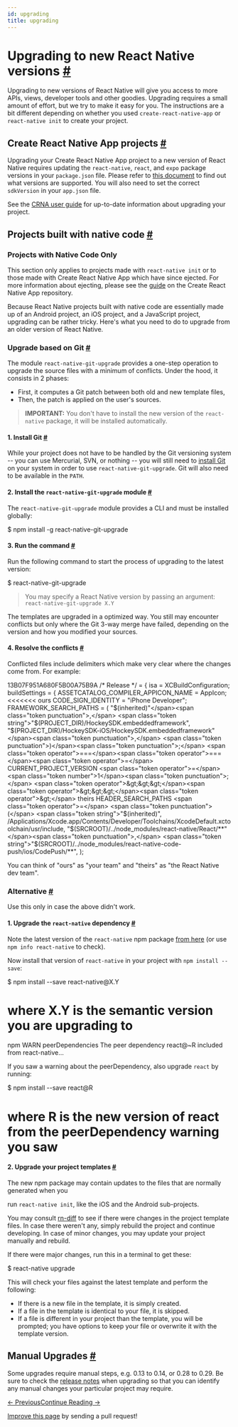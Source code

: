 ```yaml
---
id: upgrading
title: upgrading
---
```

<a id="content"></a><h1><a class="anchor" name="upgrading-to-new-react-native-versions"></a>Upgrading to new React Native versions <a class="hash-link" href="docs/upgrading.html#upgrading-to-new-react-native-versions">#</a></h1><div><p>Upgrading to new versions of React Native will give you access to more APIs, views, developer tools and other goodies. Upgrading requires a small amount of effort, but we try to make it easy for you. The instructions are a bit different depending on whether you used <code>create-react-native-app</code> or <code>react-native init</code> to create your project.</p><h2><a class="anchor" name="create-react-native-app-projects"></a>Create React Native App projects <a class="hash-link" href="docs/upgrading.html#create-react-native-app-projects">#</a></h2><p>Upgrading your Create React Native App project to a new version of React Native requires updating the <code>react-native</code>, <code>react</code>, and <code>expo</code> package versions in your <code>package.json</code> file. Please refer to <a href="https://github.com/react-community/create-react-native-app/blob/master/VERSIONS.md" target="_blank">this document</a> to find out what versions are supported. You will also need to set the correct <code>sdkVersion</code> in your <code>app.json</code> file.</p><p>See the <a href="https://github.com/react-community/create-react-native-app/blob/master/react-native-scripts/template/README.md#updating-to-new-releases" target="_blank">CRNA user guide</a> for up-to-date information about upgrading your project.</p><h2><a class="anchor" name="projects-built-with-native-code"></a>Projects built with native code <a class="hash-link" href="docs/upgrading.html#projects-built-with-native-code">#</a></h2><span><div class="banner-crna-ejected">
  <h3>Projects with Native Code Only</h3>
  <p>
    This section only applies to projects made with <code>react-native init</code> or to those made with Create React Native App which have since ejected. For more information about ejecting, please see the <a href="https://github.com/react-community/create-react-native-app/blob/master/EJECTING.md" target="_blank">guide</a> on the Create React Native App repository.
  </p>
</div>

</span><p>Because React Native projects built with native code are essentially made up of an Android project, an iOS project, and a JavaScript project, upgrading can be rather tricky. Here's what you need to do to upgrade from an older version of React Native.</p><h3><a class="anchor" name="upgrade-based-on-git"></a>Upgrade based on Git <a class="hash-link" href="docs/upgrading.html#upgrade-based-on-git">#</a></h3><p>The module <code>react-native-git-upgrade</code> provides a one-step operation to upgrade the source files with a minimum of conflicts. Under the hood, it consists in 2 phases:</p><ul><li>First, it computes a Git patch between both old and new template files,</li><li>Then, the patch is applied on the user's sources.</li></ul><blockquote><p><strong>IMPORTANT:</strong> You don't have to install the new version of the <code>react-native</code> package, it will be installed automatically.</p></blockquote><h4><a class="anchor" name="1-install-git"></a>1. Install Git <a class="hash-link" href="docs/upgrading.html#1-install-git">#</a></h4><p>While your project does not have to be handled by the Git versioning system -- you can use Mercurial, SVN, or nothing -- you will still need to <a href="https://git-scm.com/downloads" target="_blank">install Git</a> on your system in order to use <code>react-native-git-upgrade</code>. Git will also need to be available in the <code>PATH</code>.</p><h4><a class="anchor" name="2-install-the-react-native-git-upgrade-module"></a>2. Install the <code>react-native-git-upgrade</code> module <a class="hash-link" href="docs/upgrading.html#2-install-the-react-native-git-upgrade-module">#</a></h4><p>The <code>react-native-git-upgrade</code> module provides a CLI and must be installed globally:</p><div class="prism language-sh">$ npm install <span class="token operator">-</span>g react<span class="token operator">-</span>native<span class="token operator">-</span>git<span class="token operator">-</span>upgrade</div><h4><a class="anchor" name="3-run-the-command"></a>3. Run the command <a class="hash-link" href="docs/upgrading.html#3-run-the-command">#</a></h4><p>Run the following command to start the process of upgrading to the latest version:</p><div class="prism language-sh">$ react<span class="token operator">-</span>native<span class="token operator">-</span>git<span class="token operator">-</span>upgrade</div><blockquote><p>You may specify a React Native version by passing an argument: <code>react-native-git-upgrade X.Y</code></p></blockquote><p>The templates are upgraded in a optimized way. You still may encounter conflicts but only where the Git 3-way merge have failed, depending on the version and how you modified your sources.</p><h4><a class="anchor" name="4-resolve-the-conflicts"></a>4. Resolve the conflicts <a class="hash-link" href="docs/upgrading.html#4-resolve-the-conflicts">#</a></h4><p>Conflicted files include delimiters which make very clear where the changes come from. For example:</p><div class="prism language-javascript">13B07F951A680F5B00A75B9A <span class="token comment" spellcheck="true">/* Release */</span> <span class="token operator">=</span> <span class="token punctuation">{</span>
  isa <span class="token operator">=</span> XCBuildConfiguration<span class="token punctuation">;</span>
  buildSettings <span class="token operator">=</span> <span class="token punctuation">{</span>
    ASSETCATALOG_COMPILER_APPICON_NAME <span class="token operator">=</span> AppIcon<span class="token punctuation">;</span>
<span class="token operator">&lt;&lt;</span><span class="token operator">&lt;&lt;</span><span class="token operator">&lt;&lt;</span><span class="token operator">&lt;</span> ours
    CODE_SIGN_IDENTITY <span class="token operator">=</span> <span class="token string">"iPhone Developer"</span><span class="token punctuation">;</span>
    FRAMEWORK_SEARCH_PATHS <span class="token operator">=</span> <span class="token punctuation">(</span>
      <span class="token string">"$(inherited)"</span><span class="token punctuation">,</span>
      <span class="token string">"$(PROJECT_DIR)/HockeySDK.embeddedframework"</span><span class="token punctuation">,</span>
      <span class="token string">"$(PROJECT_DIR)/HockeySDK-iOS/HockeySDK.embeddedframework"</span><span class="token punctuation">,</span>
    <span class="token punctuation">)</span><span class="token punctuation">;</span>
<span class="token operator">===</span><span class="token operator">===</span><span class="token operator">=</span>
    CURRENT_PROJECT_VERSION <span class="token operator">=</span> <span class="token number">1</span><span class="token punctuation">;</span>
<span class="token operator">&gt;&gt;&gt;</span><span class="token operator">&gt;&gt;&gt;</span><span class="token operator">&gt;</span> theirs
    HEADER_SEARCH_PATHS <span class="token operator">=</span> <span class="token punctuation">(</span>
      <span class="token string">"$(inherited)"</span><span class="token punctuation">,</span>
      <span class="token operator">/</span>Applications<span class="token operator">/</span>Xcode<span class="token punctuation">.</span>app<span class="token operator">/</span>Contents<span class="token operator">/</span>Developer<span class="token operator">/</span>Toolchains<span class="token operator">/</span>XcodeDefault<span class="token punctuation">.</span>xctoolchain<span class="token operator">/</span>usr<span class="token operator">/</span>include<span class="token punctuation">,</span>
      <span class="token string">"$(SRCROOT)/../node_modules/react-native/React/**"</span><span class="token punctuation">,</span>
      <span class="token string">"$(SRCROOT)/../node_modules/react-native-code-push/ios/CodePush/**"</span><span class="token punctuation">,</span>
    <span class="token punctuation">)</span><span class="token punctuation">;</span></div><p>You can think of "ours" as "your team" and "theirs" as "the React Native dev team".</p><h3><a class="anchor" name="alternative"></a>Alternative <a class="hash-link" href="docs/upgrading.html#alternative">#</a></h3><p>Use this only in case the above didn't work.</p><h4><a class="anchor" name="1-upgrade-the-react-native-dependency"></a>1. Upgrade the <code>react-native</code> dependency <a class="hash-link" href="docs/upgrading.html#1-upgrade-the-react-native-dependency">#</a></h4><p>Note the latest version of the <code>react-native</code> npm package <a href="https://www.npmjs.com/package/react-native" target="_blank">from here</a> (or use <code>npm info react-native</code> to check).</p><p>Now install that version of <code>react-native</code> in your project with <code>npm install --save</code>:</p><div class="prism language-sh">$ npm install <span class="token operator">--</span>save react<span class="token operator">-</span>native@X<span class="token punctuation">.</span>Y
# where X<span class="token punctuation">.</span>Y is the semantic version you are upgrading to
npm WARN peerDependencies The peer dependency react@<span class="token operator">~</span>R included <span class="token keyword">from</span> react<span class="token operator">-</span>native<span class="token operator">...</span></div><p>If you saw a warning about the peerDependency, also upgrade <code>react</code> by running:</p><div class="prism language-sh">$ npm install <span class="token operator">--</span>save react@R
# where R is the <span class="token keyword">new</span> <span class="token class-name">version</span> <span class="token keyword">of</span> react <span class="token keyword">from</span> the peerDependency warning you saw</div><h4><a class="anchor" name="2-upgrade-your-project-templates"></a>2. Upgrade your project templates <a class="hash-link" href="docs/upgrading.html#2-upgrade-your-project-templates">#</a></h4><p>The new npm package may contain updates to the files that are normally generated when you
run <code>react-native init</code>, like the iOS and the Android sub-projects.</p><p>You may consult <a href="https://github.com/ncuillery/rn-diff" target="_blank">rn-diff</a> to see if there were changes in the project template files.
In case there weren't any, simply rebuild the project and continue developing. In case of minor changes, you may update your project manually and rebuild.</p><p>If there were major changes, run this in a terminal to get these:</p><div class="prism language-sh">$ react<span class="token operator">-</span>native upgrade</div><p>This will check your files against the latest template and perform the following:</p><ul><li>If there is a new file in the template, it is simply created.</li><li>If a file in the template is identical to your file, it is skipped.</li><li>If a file is different in your project than the template, you will be prompted; you have options to keep your file or overwrite it with the template version.</li></ul><h2><a class="anchor" name="manual-upgrades"></a>Manual Upgrades <a class="hash-link" href="docs/upgrading.html#manual-upgrades">#</a></h2><p>Some upgrades require manual steps, e.g. 0.13 to 0.14, or 0.28 to 0.29. Be sure to check the <a href="https://github.com/facebook/react-native/releases" target="_blank">release notes</a> when upgrading so that you can identify any manual changes your particular project may require.</p></div><div class="docs-prevnext"><a class="docs-prev btn" href="docs/running-on-device.html#content">← Previous</a><a class="docs-next btn" href="docs/native-modules-ios.html#content">Continue Reading →</a></div><p class="edit-page-block"><a target="_blank" href="https://github.com/facebook/react-native/blob/master/docs/Upgrading.md">Improve this page</a> by sending a pull request!</p>